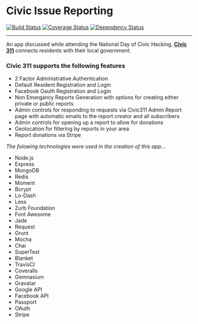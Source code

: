 Civic Issue Reporting
========================


[![Build Status](https://travis-ci.org/AimeeKnight/Civic311.svg?branch=master)](https://travis-ci.org/AimeeKnight/Civic311)
[![Coverage Status](https://coveralls.io/repos/AimeeKnight/Civic311/badge.png)](https://coveralls.io/r/AimeeKnight/Civic311)
[![Dependency Status](https://gemnasium.com/AimeeKnight/Civic311.svg)](https://gemnasium.com/AimeeKnight/Civic311)

- - -
<p>An app discussed while attending the National Day of Civic Hacking, <a href='http://www.civic311.aimeemarieknight.us'><strong>Civic 311</strong></a> connects residents with their local government.</p>

### Civic 311 supports the following features

- 2 Factor Administrative Authentication
- Default Resident Registration and Login
- Facebook Oauth Registration and Login
- Non Emergancy Reports Generation with options for creating either private or public reports
- Admin controls for responding to requests via Civic311 Admin Report page with automatic emails to the report creator and all subscribers
- Admin controls for opening up a report to allow for donations
- Geolocation for filtering by reports in your area
- Report donations via Stripe

_The folowing technologies were used in the creation of this app..._
- Node.js
- Express
- MongoDB
- Redis
- Moment
- Bcrypt
- Lo-Dash
- Less
- Zurb Foundation
- Font Awesome
- Jade
- Request
- Grunt
- Mocha
- Chai
- SuperTest
- Blanket
- TravisCI
- Coveralls
- Gemnasium
- Gravatar
- Google API
- Facebook API
- Passport
- OAuth
- Stripe
